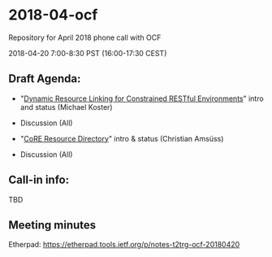# 2018-04-ocf

Repository for April 2018 phone call with OCF

2018-04-20 7:00-8:30 PST (16:00-17:30 CEST)

## Draft Agenda:

* "[Dynamic Resource Linking for Constrained RESTful Environments](https://tools.ietf.org/html/draft-ietf-core-dynlink-05)" intro and status (Michael Koster)
* Discussion (All)
 
* "[CoRE Resource Directory](https://tools.ietf.org/html/draft-ietf-core-resource-directory-13)" intro & status (Christian Amsüss)
* Discussion (All)
 
## Call-in info:

TBD

## Meeting minutes

Etherpad: https://etherpad.tools.ietf.org/p/notes-t2trg-ocf-20180420
